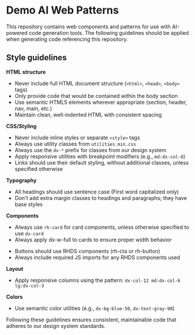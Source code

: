 # Demo AI Web Patterns

This repository contains web components and patterns for use with AI-powered code generation tools. The following guidelines should be applied when generating code referencing this repository.

## Style guidelines

**HTML structure**

-   Never include full HTML document structure (`<html>`, `<head>`, `<body>` tags)
-   Only provide code that would be contained within the body section
-   Use semantic HTML5 elements wherever appropriate (section, header, nav, main, etc.)
-   Maintain clean, well-indented HTML with consistent spacing

**CSS/Styling**

-   Never include inline styles or separate `<style>` tags
-   Always use utility classes from `utilities.min.css`
-   Always use the `dx-*` prefix for classes from our design system
-   Apply responsive utilities with breakpoint modifiers (e.g., `md:dx-col-6`)
-   Links should use their default styling, without additional classes, unless specified otherwise

**Typography**

-   All headings should use sentence case (First word capitalized only)
-   Don't add extra margin classes to headings and paragraphs; they have base styles

**Components**

-   Always use `rh-card` for card components, unless otherwise specified to use `dx-card`
-   Always apply dx-w-full to cards to ensure proper width behavior
<!-- The above guideline should be removed once the .dx-card component has its 100% width style deployed. -->
-   Buttons should use RHDS components (rh-cta or rh-button)
-   Always include required JS imports for any RHDS components used

**Layout**

-   Apply responsive columns using the pattern: `dx-col-12 md:dx-col-6 lg:dx-col-3`

**Colors**

-   Use semantic color utilities (e.g., `dx-bg-blue-50`, `dx-text-gray-90`)

Following these guidelines ensures consistent, maintainable code that adheres to our design system standards.
